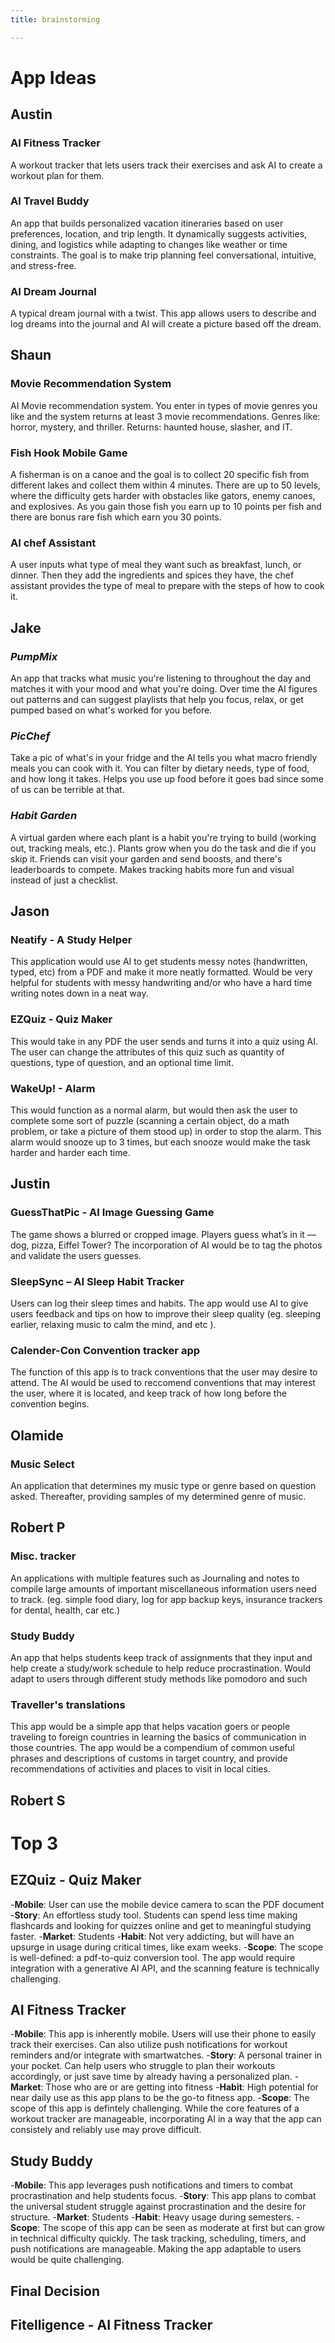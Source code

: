 ```yaml
---
title: brainstorming

---
```


# App Ideas

## Austin
### AI Fitness Tracker
A workout tracker that lets users track their exercises and ask AI to create a workout plan for them.
### AI Travel Buddy
An app that builds personalized vacation itineraries based on user preferences, location, and trip length. It dynamically suggests activities, dining, and logistics while adapting to changes like weather or time constraints. The goal is to make trip planning feel conversational, intuitive, and stress-free.
### AI Dream Journal
A typical dream journal with a twist. This app allows users to describe and log dreams into the journal and AI will create a picture based off the dream.

## Shaun
### Movie Recommendation System

AI Movie recommendation system. You enter in types of movie genres you like and the system returns at least 3 movie recommendations. Genres like: horror, mystery, and thriller. Returns: haunted house, slasher, and IT.

### Fish Hook Mobile Game

A fisherman is on a canoe and the goal is to collect 20 specific fish from different lakes and collect them within 4 minutes. There are up to 50 levels, where the difficulty gets harder with obstacles like gators, enemy canoes, and explosives. As you gain those fish you earn up to 10 points per fish and there are bonus rare fish which earn you 30 points. 

### AI chef Assistant 

A user inputs what type of meal they want such as breakfast, lunch, or dinner. Then they add the ingredients and spices they have, the chef assistant provides the type of meal to prepare with the steps of how to cook it.

## Jake
### ***PumpMix***
An app that tracks what music you're listening to throughout the day and matches it with your mood and what you're doing. Over time the AI figures out patterns and can suggest playlists that help you focus, relax, or get pumped based on what's worked for you before.

### ***PicChef***
Take a pic of what's in your fridge and the AI tells you what macro friendly meals you can cook with it. You can filter by dietary needs, type of food, and how long it takes. Helps you use up food before it goes bad since some of us can be terrible at that.

### ***Habit Garden***
A virtual garden where each plant is a habit you're trying to build (working out, tracking meals, etc.). Plants grow when you do the task and die if you skip it. Friends can visit your garden and send boosts, and there's leaderboards to compete. Makes tracking habits more fun and visual instead of just a checklist.
## Jason
### Neatify - A Study Helper
This application would use AI to get students messy notes (handwritten, typed, etc) from a PDF and make it more neatly formatted. Would be very helpful for students with messy handwriting and/or who have a hard time writing notes down in a neat way.
### EZQuiz - Quiz Maker
This would take in any PDF the user sends and turns it into a quiz using AI. The user can change the attributes of this quiz such as quantity of questions, type of question, and an optional time limit.
### WakeUp! - Alarm
This would function as a normal alarm, but would then ask the user to complete some sort of puzzle (scanning a certain object, do a math problem, or take a picture of them stood up) in order to stop the alarm. This alarm would snooze up to 3 times, but each snooze would make the task harder and harder each time.

## Justin
### GuessThatPic - AI Image Guessing Game
The game shows a blurred or cropped image. Players guess what’s in it — dog, pizza, Eiffel Tower? The incorporation of AI would be to tag the photos and validate the users guesses.

### SleepSync – AI Sleep Habit Tracker
Users can log their sleep times and habits. The app would use AI to give users feedback and tips on how to improve their sleep quality (eg. sleeping earlier, relaxing music to calm the mind, and etc ). 

### Calender-Con Convention tracker app
The function of this app is to track conventions that the user may desire to attend. The AI would be used to reccomend conventions that may interest the user, where it is located, and keep track of how long before the convention begins. 

## Olamide
### Music Select
An application that determines my music type or genre based on question asked. Thereafter, providing samples of my determined genre of music. 
###

## Robert P
### Misc. tracker
An applications with multiple features such as Journaling and notes to compile large amounts of important miscellaneous information users need to track. (eg. simple food diary, log for app backup keys, insurance trackers for dental, health, car etc.)
### Study Buddy
An app that helps students keep track of assignments that they input and help create a study/work schedule to help reduce procrastination. Would adapt to users through different study methods like pomodoro and such
### Traveller's translations
This app would be a simple app that helps vacation goers or people traveling to foreign countries in learning the basics of communication in those countries. The app would be a compendium of common useful phrases and descriptions of customs in target country, and provide recommendations of activities and places to visit in local cities.

## Robert S

# Top 3
## EZQuiz - Quiz Maker
-**Mobile**: User can use the mobile device camera to scan the PDF document
-**Story**: An effortless study tool. Students can spend less time making flashcards and looking for quizzes online and get to meaningful studying faster.
-**Market**: Students
-**Habit**: Not very addicting, but will have an upsurge in usage during critical times, like exam weeks.
-**Scope**: The scope is well-defined: a pdf-to-quiz conversion tool. The app would require integration with a generative AI API, and the scanning feature is technically challenging.
## AI Fitness Tracker
-**Mobile**: This app is inherently mobile. Users will use their phone to easily track their exercises. Can also utilize push notifications for workout reminders and/or integrate with smartwatches. 
-**Story**: A personal trainer in your pocket. Can help users who struggle to plan their workouts accordingly, or just save time by already having a personalized plan. 
-**Market**: Those who are or are getting into fitness
-**Habit**: High potential for near daily use as this app plans to be the go-to fitness app. 
-**Scope**: The scope of this app is defintely challenging. While the core features of a workout tracker are manageable, incorporating AI in a way that the app can consistely and reliably use may prove difficult. 
## Study Buddy
-**Mobile**: This app leverages push notifications and timers to combat procrastination and help students focus. 
-**Story**: This app plans to combat the universal student struggle against procrastination and the desire for structure. 
-**Market**: Students
-**Habit**: Heavy usage during semesters.
-**Scope**: The scope of this app can be seen as moderate at first but can grow in technical difficulty quickly. The task tracking, scheduling, timers, and push notifications are manageable. Making the app adaptable to users would be quite challenging.

## Final Decision
## Fitelligence - AI Fitness Tracker
